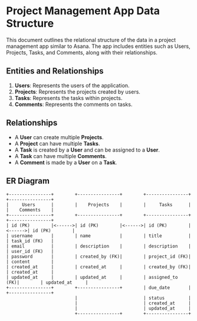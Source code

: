 # Project Management App Data Structure

This document outlines the relational structure of the data in a project management app similar to Asana. The app includes entities such as Users, Projects, Tasks, and Comments, along with their relationships.

## Entities and Relationships

1. **Users**: Represents the users of the application.
2. **Projects**: Represents the projects created by users.
3. **Tasks**: Represents the tasks within projects.
4. **Comments**: Represents the comments on tasks.

## Relationships

- A **User** can create multiple **Projects**.
- A **Project** can have multiple **Tasks**.
- A **Task** is created by a **User** and can be assigned to a **User**.
- A **Task** can have multiple **Comments**.
- A **Comment** is made by a **User** on a **Task**.

## ER Diagram

```plaintext
+----------------+        +----------------+        +----------------+        +----------------+
|     Users      |        |    Projects    |        |     Tasks      |        |    Comments    |
+----------------+        +----------------+        +----------------+        +----------------+
| id (PK)        |<------>| id (PK)        |<------>| id (PK)        |<------>| id (PK)        |
| username       |        | name           |        | title          |        | task_id (FK)   |
| email          |        | description    |        | description    |        | user_id (FK)   |
| password       |        | created_by (FK)|        | project_id (FK)|        | content        |
| created_at     |        | created_at     |        | created_by (FK)|        | created_at     |
| updated_at     |        | updated_at     |        | assigned_to (FK)|        | updated_at     |
+----------------+        +----------------+        | due_date       |        +----------------+
                          |                         | status         |
                          |                         | created_at     |
                          |                         | updated_at     |
                          +----------------+        +----------------+
```
